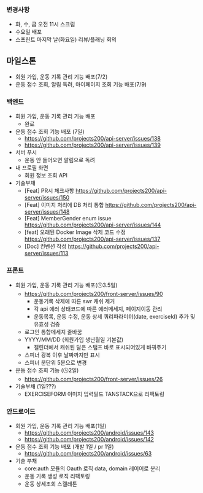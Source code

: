 ### 변경사항

- 화, 수, 금 오전 11시 스크럼
- 수요일 배포
- 스프린트 마지막 날(화요일) 리뷰/플래닝 회의

## 마일스톤

- 회원 가입, 운동 기록 관리 기능 배포(7/2)
- 운동 점수 조회, 알림 독려, 마이페이지 조회 기능 배포(7/9)

### 백엔드

- 회원 가입, 운동 기록 관리 기능 배포
    - 완료
- 운동 점수 조회 기능 배포 (7일)
    - https://github.com/projects200/api-server/issues/138
    - https://github.com/projects200/api-server/issues/139
- 서버 푸시
    - 운동 안 들어오면 알림으로 독려
- 내 프로필 화면
    - 회원 정보 조회 API
- 기술부채
    - [Feat] PR시 체크사항 https://github.com/projects200/api-server/issues/150
    - [Feat] 이미지 처리에 DB 처리 통합 https://github.com/projects200/api-server/issues/148
    - [Feat] MemberGender enum issue	https://github.com/projects200/api-server/issues/144
    - [feat] 오래된 Docker Image 삭제 코드 수정 https://github.com/projects200/api-server/issues/137
    - [Doc] 컨벤션 작성 https://github.com/projects200/api-server/issues/113

### 프론트

- 회원 가입, 운동 기록 관리 기능 배포(🕓3.5일)
    - https://github.com/projects200/front-server/issues/90
        - 운동기록 삭제에 따른 swr 캐쉬 제거
        - 각 api 에러 상태코드에 따른 에러메세지, 페이지이동 관리
        - 운동목록, 운동 수정, 운동 상세 쿼리파라미터(date, exerciseId) 추가 및 유효성 검증
    - 로그인 통합메세지 줄바꿈
    - YYYY/MM/DD (회원가입 생년월일 기본값)
        - 캘린더에서 캐쉬된 달은 스탬프 바로 표시되어있게 바꿔주기
    - 스피너 광복 이후 날짜까지만 표시
    - 스피너 분단위 5분으로 변경
- 운동 점수 조회 기능 (🕓2일)
    - https://github.com/projects200/front-server/issues/26
- 기술부채  (1일???)
    - EXERCISEFORM 이미지 입력필드 TANSTACK으로 리팩토링

### 안드로이드

- 회원 가입, 운동 기록 관리 기능 배포(1일)
    - https://github.com/projects200/android/issues/143
    - https://github.com/projects200/android/issues/142
- 운동 점수 조회 기능 배포 (개발 1일 / pr 1일)
    - https://github.com/projects200/android/issues/63
- 기술 부채
    - core:auth 모듈의 Oauth 로직 data, domain 레이어로 분리
    - 운동 기록 생성 로직 리팩토링
    - 운동 상세조회 스켈레톤
